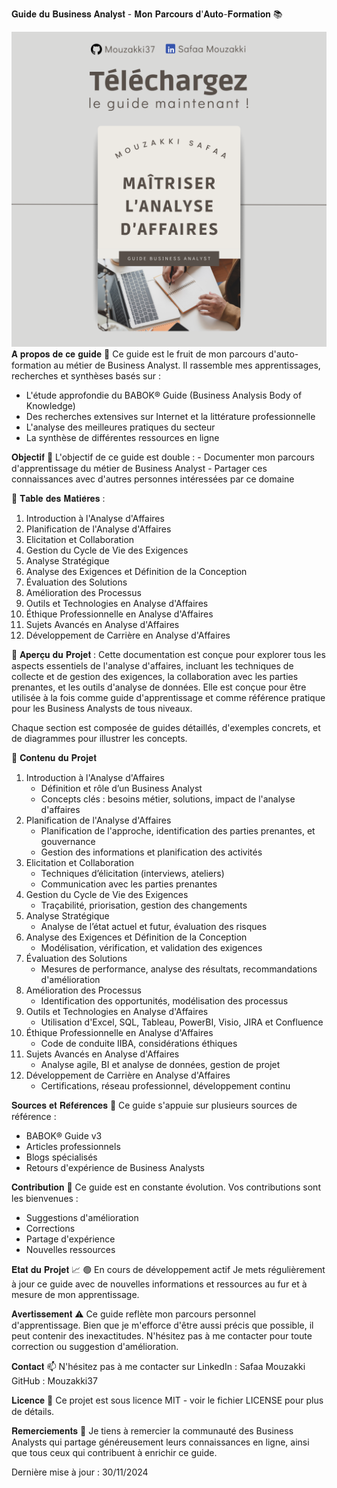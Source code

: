 𝐆𝐮𝐢𝐝𝐞 𝐝𝐮 𝐁𝐮𝐬𝐢𝐧𝐞𝐬𝐬 𝐀𝐧𝐚𝐥𝐲𝐬𝐭 - 𝐌𝐨𝐧 𝐏𝐚𝐫𝐜𝐨𝐮𝐫𝐬 𝐝'𝐀𝐮𝐭𝐨-𝐅𝐨𝐫𝐦𝐚𝐭𝐢𝐨𝐧 📚

![logo](assets/images/bookBA.png)
𝐀̀ 𝐩𝐫𝐨𝐩𝐨𝐬 𝐝𝐞 𝐜𝐞 𝐠𝐮𝐢𝐝𝐞 🎯
Ce guide est le fruit de mon parcours d'auto-formation au métier de Business Analyst. Il rassemble mes apprentissages, recherches et synthèses basés sur :

- L'étude approfondie du BABOK® Guide (Business Analysis Body of Knowledge)
- Des recherches extensives sur Internet et la littérature professionnelle
- L'analyse des meilleures pratiques du secteur
- La synthèse de différentes ressources en ligne

𝐎𝐛𝐣𝐞𝐜𝐭𝐢𝐟 🚀
L'objectif de ce guide est double :
    - Documenter mon parcours d'apprentissage du métier de Business Analyst
    - Partager ces connaissances avec d'autres personnes intéressées par ce domaine

📝 𝐓𝐚𝐛𝐥𝐞 𝐝𝐞𝐬 𝐌𝐚𝐭𝐢𝐞̀𝐫𝐞𝐬 :
1. Introduction à l'Analyse d'Affaires
2. Planification de l'Analyse d'Affaires
3. Elicitation et Collaboration
4. Gestion du Cycle de Vie des Exigences
5. Analyse Stratégique
6. Analyse des Exigences et Définition de la Conception
7. Évaluation des Solutions
8. Amélioration des Processus
9. Outils et Technologies en Analyse d'Affaires
10. Éthique Professionnelle en Analyse d'Affaires
11. Sujets Avancés en Analyse d'Affaires
12. Développement de Carrière en Analyse d'Affaires
    
📖 𝐀𝐩𝐞𝐫𝐜̧𝐮 𝐝𝐮 𝐏𝐫𝐨𝐣𝐞𝐭 :
    Cette documentation est conçue pour explorer tous les aspects essentiels de l'analyse d'affaires, incluant les techniques de collecte et de gestion des exigences, la collaboration avec les parties prenantes, et les outils d'analyse de données. Elle est conçue pour être utilisée à la fois comme guide d'apprentissage et comme référence pratique pour les Business Analysts de tous niveaux.

Chaque section est composée de guides détaillés, d'exemples concrets, et de diagrammes pour illustrer les concepts.

  
📝 𝐂𝐨𝐧𝐭𝐞𝐧𝐮 𝐝𝐮 𝐏𝐫𝐨𝐣𝐞𝐭
1. Introduction à l'Analyse d'Affaires
     - Définition et rôle d’un Business Analyst
     - Concepts clés : besoins métier, solutions, impact de l'analyse d'affaires
2. Planification de l'Analyse d'Affaires
     - Planification de l'approche, identification des parties prenantes, et gouvernance
     - Gestion des informations et planification des activités
3. Elicitation et Collaboration
     - Techniques d’élicitation (interviews, ateliers)
     - Communication avec les parties prenantes
4. Gestion du Cycle de Vie des Exigences
     - Traçabilité, priorisation, gestion des changements
5. Analyse Stratégique
     - Analyse de l’état actuel et futur, évaluation des risques
6. Analyse des Exigences et Définition de la Conception
     - Modélisation, vérification, et validation des exigences
7. Évaluation des Solutions
     - Mesures de performance, analyse des résultats, recommandations d'amélioration
8. Amélioration des Processus
     - Identification des opportunités, modélisation des processus
9. Outils et Technologies en Analyse d'Affaires
     - Utilisation d'Excel, SQL, Tableau, PowerBI, Visio, JIRA et Confluence
10. Éthique Professionnelle en Analyse d'Affaires
     - Code de conduite IIBA, considérations éthiques
11. Sujets Avancés en Analyse d'Affaires
     - Analyse agile, BI et analyse de données, gestion de projet
12. Développement de Carrière en Analyse d'Affaires
     - Certifications, réseau professionnel, développement continu


𝐒𝐨𝐮𝐫𝐜𝐞𝐬 𝐞𝐭 𝐑𝐞́𝐟𝐞́𝐫𝐞𝐧𝐜𝐞𝐬 📖
Ce guide s'appuie sur plusieurs sources de référence :

- BABOK® Guide v3
- Articles professionnels
- Blogs spécialisés
- Retours d'expérience de Business Analysts

𝐂𝐨𝐧𝐭𝐫𝐢𝐛𝐮𝐭𝐢𝐨𝐧 🤝
Ce guide est en constante évolution. Vos contributions sont les bienvenues :
- Suggestions d'amélioration
- Corrections
- Partage d'expérience
- Nouvelles ressources

𝐄́𝐭𝐚𝐭 𝐝𝐮 𝐏𝐫𝐨𝐣𝐞𝐭 📈
🟢 En cours de développement actif
Je mets régulièrement à jour ce guide avec de nouvelles informations et ressources au fur et à mesure de mon apprentissage.


𝐀𝐯𝐞𝐫𝐭𝐢𝐬𝐬𝐞𝐦𝐞𝐧𝐭 ⚠️
Ce guide reflète mon parcours personnel d'apprentissage. Bien que je m'efforce d'être aussi précis que possible, il peut contenir des inexactitudes. N'hésitez pas à me contacter pour toute correction ou suggestion d'amélioration.


𝐂𝐨𝐧𝐭𝐚𝐜𝐭 📫
N'hésitez pas à me contacter sur LinkedIn : Safaa Mouzakki
GitHub : Mouzakki37


𝐋𝐢𝐜𝐞𝐧𝐜𝐞 📜
Ce projet est sous licence MIT - voir le fichier LICENSE pour plus de détails.


𝐑𝐞𝐦𝐞𝐫𝐜𝐢𝐞𝐦𝐞𝐧𝐭𝐬 🙏
Je tiens à remercier la communauté des Business Analysts qui partage généreusement leurs connaissances en ligne, ainsi que tous ceux qui contribuent à enrichir ce guide.

Dernière mise à jour : 30/11/2024
